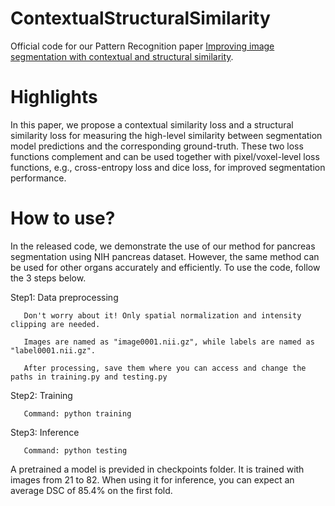 # ContextualStructuralSimilarity

Official code for our Pattern Recognition paper [Improving image segmentation with contextual and structural similarity](https://www.sciencedirect.com/science/article/pii/S0031320324002401?dgcid=rss_sd_all).

# Highlights
In this paper, we propose a contextual similarity loss and a structural similarity loss for measuring the high-level similarity between segmentation model predictions and the corresponding ground-truth. These two loss functions complement and can be used together with pixel/voxel-level loss functions, e.g., cross-entropy loss and dice loss, for improved segmentation performance.

# How to use?
In the released code, we demonstrate the use of our method for pancreas segmentation using NIH pancreas dataset. However, the same method can be used for other organs accurately and efficiently. To use the code, follow the 3 steps below.

Step1: Data preprocessing 

       Don't worry about it! Only spatial normalization and intensity clipping are needed.
       
       Images are named as "image0001.nii.gz", while labels are named as "label0001.nii.gz".
       
       After processing, save them where you can access and change the paths in training.py and testing.py

Step2: Training

       Command: python training

Step3: Inference

       Command: python testing


A pretrained a model is previded in checkpoints folder. It is trained with images from 21 to 82. When using it for inference, you can expect an average DSC of 85.4% on the first fold.
